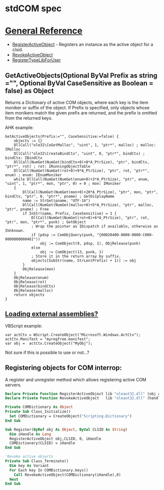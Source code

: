 # stdCOM spec

# [General Reference](https://docs.microsoft.com/en-us/windows/desktop/api/_automat/)
* [RegisterActiveObject](https://docs.microsoft.com/en-us/windows/desktop/api/oleauto/nf-oleauto-registeractiveobject) - Registers an instance as the active object for a clsid.
* [RevokeActiveObject](https://docs.microsoft.com/en-us/windows/desktop/api/oleauto/nf-oleauto-revokeactiveobject)
* [RegisterTypeLibForUser](https://docs.microsoft.com/en-us/windows/desktop/api/oleauto/nf-oleauto-registertypelibforuser)

## GetActiveObjects(Optional ByVal Prefix as string ="", Optional ByVal CaseSensitive as Boolean = false) as Object

Returns a Dictionary of active COM objects, where each key is the item moniker or suffix of the object. If Prefix is specified, only objects whose item monikers match the given prefix are returned, and the prefix is omitted from the returned keys.

AHK example:

```ahk
GetActiveObjects(Prefix:="", CaseSensitive:=false) {
    objects := {}
    DllCall("ole32\CoGetMalloc", "uint", 1, "ptr*", malloc) ; malloc: IMalloc
    DllCall("ole32\CreateBindCtx", "uint", 0, "ptr*", bindCtx) ; bindCtx: IBindCtx
    DllCall(NumGet(NumGet(bindCtx+0)+8*A_PtrSize), "ptr", bindCtx, "ptr*", rot) ; rot: IRunningObjectTable
    DllCall(NumGet(NumGet(rot+0)+9*A_PtrSize), "ptr", rot, "ptr*", enum) ; enum: IEnumMoniker
    while DllCall(NumGet(NumGet(enum+0)+3*A_PtrSize), "ptr", enum, "uint", 1, "ptr*", mon, "ptr", 0) = 0 ; mon: IMoniker
    {
        DllCall(NumGet(NumGet(mon+0)+20*A_PtrSize), "ptr", mon, "ptr", bindCtx, "ptr", 0, "ptr*", pname) ; GetDisplayName
        name := StrGet(pname, "UTF-16")
        DllCall(NumGet(NumGet(malloc+0)+5*A_PtrSize), "ptr", malloc, "ptr", pname) ; Free
        if InStr(name, Prefix, CaseSensitive) = 1 {
            DllCall(NumGet(NumGet(rot+0)+6*A_PtrSize), "ptr", rot, "ptr", mon, "ptr*", punk) ; GetObject
            ; Wrap the pointer as IDispatch if available, otherwise as IUnknown.
            if (pdsp := ComObjQuery(punk, "{00020400-0000-0000-C000-000000000046}"))
                obj := ComObject(9, pdsp, 1), ObjRelease(punk)
            else
                obj := ComObject(13, punk, 1)
            ; Store it in the return array by suffix.
            objects[SubStr(name, StrLen(Prefix) + 1)] := obj
        }
        ObjRelease(mon)
    }
    ObjRelease(enum)
    ObjRelease(rot)
    ObjRelease(bindCtx)
    ObjRelease(malloc)
    return objects
}
```

## [Loading external assemblies?](https://docs.microsoft.com/en-us/windows/desktop/SbsCs/microsoft-windows-actctx-object)

VBScript example:

```vbs
var actCtx = WScript.CreateObject("Microsoft.Windows.ActCtx");
actCtx.Manifest = "myregfree.manifest";
var obj =  actCtx.CreateObject("MyObj");   
```

Not sure if this is possible to use or not...?

## Registering objects for COM interrop:

A register and unregister method which allows registering active COM servers.

```vb
Declare Private Function RegisterActiveObject lib "oleaut32.dll" (obj as any, clsid as string, dwFlags as long, handle as long)
Declare Private Function RevokeActiveObject   lib "oleaut32.dll" (handle as long, pvReserved as long)

Private COMDictionary As Object
Private Sub Class_Initialize()
  Set COMDictionary = CreateObject("Scripting.Dictionary")
End Sub

Sub Register(ByRef obj As Object, ByVal CLSID As String)
  Dim iHandle As Long
  RegisterActiveObject obj,CLSID, 0, iHandle
  COMDictionary(CLSID) = iHandle
End Sub

'Revoke active objects
Private Sub Class_Terminate()
  Dim key As Variant
  For Each key In COMDictionary.keys()
    Call RevokeActiveObject(COMDictionary(iHandle),0)
  Next
End Sub
```
